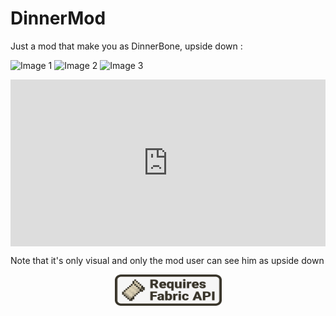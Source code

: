 # DinnerMod
Just a mod that make you as DinnerBone, upside down : 

![Image 1](https://i.imgur.com/Zsks0EF.png)
![Image 2](https://i.imgur.com/2ul0VrS.png)
![Image 3](https://i.imgur.com/vJx7oUC.png)

<div style="width:100%;height:0;position:relative;padding-bottom:52.937%;"><iframe src="https://streamable.com/e/pvni54" width="100%" height="100%" allowfullscreen style="border: 0;width:100%;height:100%;position:absolute;left:0;top:0;overflow:hidden;"></iframe></div>

Note that it's only visual and only the mod user can see him as upside down
<p><a title="Require Fabric API" href="https://www.curseforge.com/minecraft/mc-mods/fabric-api" target="_blank" rel="noopener noreferrer"><img style="display: block; margin-left: auto; margin-right: auto;" src="https://github.com/Minemobs/RandomFiles/blob/main/requireFabricAPI.png?raw=true" alt="" width="171" height="50" /></a></p>
